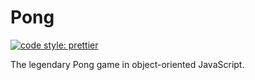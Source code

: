 # Pong

[![code style: prettier](https://img.shields.io/badge/code_style-prettier-ff69b4.svg?style=flat-square)](https://github.com/prettier/prettier)

The legendary Pong game in object-oriented JavaScript.
